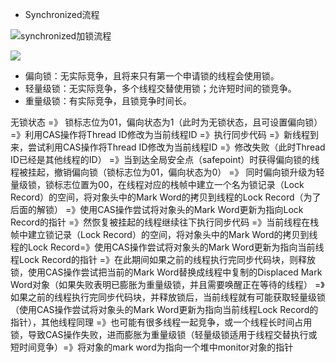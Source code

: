 - Synchronized流程

![synchronized加锁流程](https://tva2.sinaimg.cn/large/007DFXDhly1g4x61w4chtj30yg0g3jsa.jpg)



![](https://tva1.sinaimg.cn/large/007DFXDhly1g4x63ojwkjj30gm07xweo.jpg)





- 偏向锁：无实际竞争，且将来只有第一个申请锁的线程会使用锁。
- 轻量级锁：无实际竞争，多个线程交替使用锁；允许短时间的锁竞争。
- 重量级锁：有实际竞争，且锁竞争时间长。



无锁状态  =》 锁标志位为01，偏向状态为1（此时为无锁状态，且可设置偏向锁） =》利用CAS操作将Thread ID修改为当前线程ID =》执行同步代码 =》新线程到来，尝试利用CAS操作将Thread ID修改为当前线程ID =》修改失败（此时Thread ID已经是其他线程的ID） =》当到达全局安全点（safepoint）时获得偏向锁的线程被挂起，撤销偏向锁（锁标志位为01，偏向状态为0） =》 同时偏向锁升级为轻量级锁，锁标志位置为00，在线程对应的栈帧中建立一个名为锁记录（Lock Record）的空间，将对象头中的Mark Word的拷贝到线程的Lock Record（为了后面的解锁） =》使用CAS操作尝试将对象头的Mark Word更新为指向Lock Record的指针  =》然恢复被挂起的线程继续往下执行同步代码 =》当前线程在栈帧中建立锁记录（Lock Record）的空间，将对象头中的Mark Word的拷贝到线程的Lock Record=》使用CAS操作尝试将对象头的Mark Word更新为指向当前线程Lock Record的指针   =》在此期间如果之前的线程执行完同步代码块，则释放锁，使用CAS操作尝试把当前的Mark Word替换成线程中复制的Displaced Mark Word对象（如果失败表明已膨胀为重量级锁，并且需要唤醒正在等待的线程）  =》如果之前的线程执行完同步代码块，并释放锁后，当前线程就有可能获取轻量级锁（使用CAS操作尝试将对象头的Mark Word更新为指向当前线程Lock Record的指针），其他线程同理 =》也可能有很多线程一起竞争，或一个线程长时间占用锁，导致CAS操作失败，进而膨胀为重量级锁（轻量级锁适用于线程交替执行或短时间竞争）=》将对象的mark word为指向一个堆中monitor对象的指针

